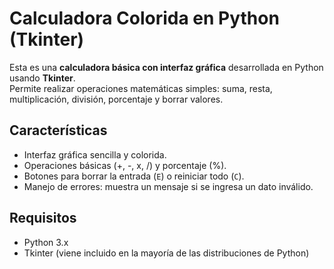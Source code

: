 # Calculadora Colorida en Python (Tkinter)

Esta es una **calculadora básica con interfaz gráfica** desarrollada en Python usando **Tkinter**.  
Permite realizar operaciones matemáticas simples: suma, resta, multiplicación, división, porcentaje y borrar valores.

## Características

- Interfaz gráfica sencilla y colorida.
- Operaciones básicas (+, -, x, /) y porcentaje (%).
- Botones para borrar la entrada (`E`) o reiniciar todo (`C`).
- Manejo de errores: muestra un mensaje si se ingresa un dato inválido.

## Requisitos

- Python 3.x
- Tkinter (viene incluido en la mayoría de las distribuciones de Python)

